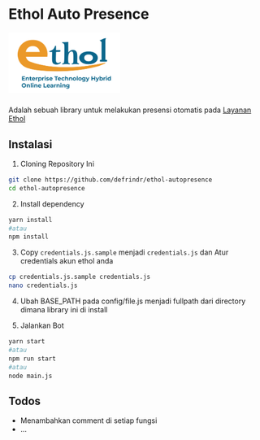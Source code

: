 # Ethol Auto Presence

<img src="./assets/logo.png" style="display: block; width:220px;height:auto;margin-bottom:25px">

Adalah sebuah library untuk melakukan presensi otomatis pada [Layanan Ethol](http://ethol.pens.ac.id)



## Instalasi


1. Cloning Repository Ini

```sh
git clone https://github.com/defrindr/ethol-autopresence
cd ethol-autopresence
```

2. Install dependency

```sh
yarn install
#atau
npm install
```

3. Copy ```credentials.js.sample``` menjadi ```credentials.js``` dan Atur credentials akun ethol anda

```sh
cp credentials.js.sample credentials.js
nano credentials.js
```

4. Ubah BASE_PATH pada config/file.js menjadi fullpath dari directory dimana library ini di install


5. Jalankan Bot

```sh
yarn start
#atau
npm run start
#atau
node main.js
```


## Todos

- Menambahkan comment di setiap fungsi
- ...

